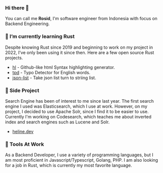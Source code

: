 ### Hi there 👋

You can call me **Rosid**, I'm software engineer from Indonesia with focus on Backend Engineering.

### 🌱 I’m currently learning Rust

Despite knowing Rust since 2019 and beginning to work on my project in 2022, I've only been using it since then. Here are a few open source Rust projects.

- [hl](https://github.com/ahmadrosid/hl) - Github-like html Syntax highlighting generator.
- [tpd](https://github.com/ahmadrosid/tpd) - Typo Detector for English words.
- [json-list](https://github.com/ahmadrosid/json-list) - Take json list turn to striing list.

### 🔭 Side Project

Search Engine has been of interest to me since last year. The first search engine I used was Elasticsearch, which I use at work. However, on my project, I decided to use Apache Solr, since I find it to be easier to use. Currently I'm working on Codesearch, which teaches me about inverted index and search engines such as Lucene and Solr.

- [heline.dev](https://heline.dev)


### 👯 Tools At Work

As a Backend Developer, I use a variety of programming languages, but I am most proficient in Javascript/Typescript, Golang, PHP. I am also looking for a job in Rust, which is currently my most favorite language.

<!--
**ahmadrosid/ahmadrosid** is a ✨ _special_ ✨ repository because its `README.md` (this file) appears on your GitHub profile.

Here are some ideas to get you started:

- 🔭 I’m currently working on ...
- 🌱 I’m currently learning ...
- 👯 I’m looking to collaborate on ...
- 🤔 I’m looking for help with ...
- 💬 Ask me about ...
- 📫 How to reach me: ...
- 😄 Pronouns: ...
- ⚡ Fun fact: ...
-->
